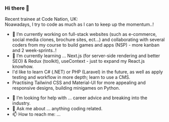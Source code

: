 ### Hi there 👋
 
Recent trainee at Code Nation, UK:
<br/>
Noawadays, I try to code as much as I can to keep up the momentum..!
- 🔭 I’m currently working on full-stack websites (such as e-commerce, social media clones, brochure sites, ect...) and collaborating with several coders from my course to build games and apps (NSP) - more kanban and 2 week-sprints..!
- 🌱 I’m currently learning ... Next.js (for server-side rendering and better SEO) & Redux (toolkit), useContext - just to expand my React.js knowhow.
- I'd like to learn C# (.NET) or PHP (Laravel) in the future, as well as apply testing and workflow in more depth; learn to use a CMS.
- Practising Tailwind CSS and Material-UI for more appealing and responsive designs, building minigames on Python.   
<!-- - 👯 I’m looking to collaborate on ... full-stack projects in general. -->
- 🤔 I’m looking for help with ... career advice and breaking into the industry.
- 💬 Ask me about ... anything coding related.
- 📫 How to reach me: ... 
<!-- - ⚡ Fun fact: ... -->
